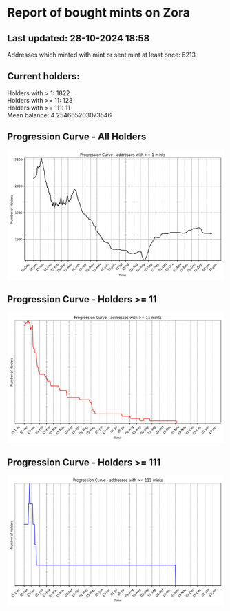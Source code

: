 # Report of bought mints on Zora
## Last updated: 28-10-2024 18:58
Addresses which minted with mint or sent mint at least once: 6213

## Current holders:
Holders with > 1: 1822  
Holders with >= 11: 123  
Holders with >= 111: 11  
Mean balance: 4.254665203073546  

## Progression Curve - All Holders
![addresses with >= 1 mint](progression_curve_all.png)
## Progression Curve - Holders >= 11
![addresses with >= 11 mints](progression_curve_gt_11.png)
## Progression Curve - Holders >= 111
![addresses with >= 111 mints](progression_curve_gt_111.png)
